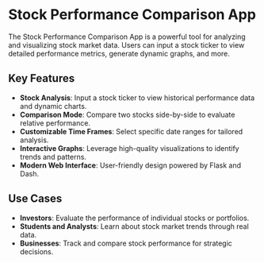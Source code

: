 # Stock Performance Comparison App

The Stock Performance Comparison App is a powerful tool for analyzing and visualizing stock market data. Users can input a stock ticker to view detailed performance metrics, generate dynamic graphs, and more.

## Key Features
- **Stock Analysis**: Input a stock ticker to view historical performance data and dynamic charts.
- **Comparison Mode**: Compare two stocks side-by-side to evaluate relative performance.
- **Customizable Time Frames**: Select specific date ranges for tailored analysis.
- **Interactive Graphs**: Leverage high-quality visualizations to identify trends and patterns.
- **Modern Web Interface**: User-friendly design powered by Flask and Dash.

## Use Cases
- **Investors**: Evaluate the performance of individual stocks or portfolios.
- **Students and Analysts**: Learn about stock market trends through real data.
- **Businesses**: Track and compare stock performance for strategic decisions.
